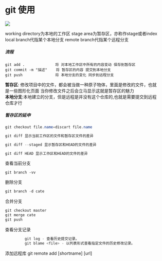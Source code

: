 #  git 使用
<img src="https://cloud.az22c.top/add-commit-push.png-az22cgithub">

working directory为本地的工作区
stage area为暂存区，亦称作stage或者index
local branch代指某个本地分支
remote branch代指某个远程分支

##### 流程
```git
git add .              将 对本地工作区中所有的内容变动 保存到暂存区
git commit -m "描述"    将 暂存区的内容 提交到本地分支
git push               将 本地分支的变化 同步到远程分支
```
**暂存区**: 修改项目中的文件，都会被当做一种原子物体，里面是修改的文件，也就是一些图形化页面
当你修改文件之后会立马显示这就是暂存区的魅力<br />
**本地分支**:本地建立的分支，但是远程是并没有这个仓库的,也就是需要提交到远程仓库才行

##### 暂存区的延申

```java
git checkout file.name=discart file.name
```

```java
git diff 显示当前工作区的文件和暂存区文件的差异

git diff --staged 显示暂存区和HEAD的文件的差异

git diff HEAD 显示工作区和HEAD的文件的差异
```

查看当前分支
```
git branch -vv
```

删除分支
```java
git branch -d cate  
```

合并分支
```java
git checkout master
git merge cate
git push
```

查看分支记录
```java
         git log - 查看历史提交记录。
         git blame <file> - 以列表形式查看指定文件的历史修改记录。
```

添加远程库
git remote add [shortname] [url]